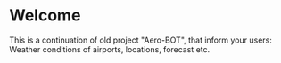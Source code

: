 # Welcome
This is a continuation of old project "Aero-BOT", that inform your users: Weather conditions of airports, locations, forecast etc.
